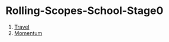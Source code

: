 # Rolling-Scopes-School-Stage0

1. [Travel](https://rolling-scopes-school.github.io/soblvsk-JSFEPRESCHOOL2022Q2/travel/)
2. [Momentum](https://rolling-scopes-school.github.io/soblvsk-JSFEPRESCHOOL2022Q2/momentum/)
